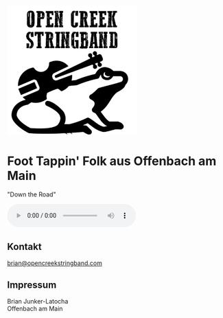 <img src="/opencreek.png" width="60%">

# Foot Tappin' Folk aus Offenbach am Main
<p class="audiotext">"Down the Road"</p>
 <audio controls>
     <source src="\jam_session.mp3" type="audio/mpeg">
</audio>

## Kontakt
[brian@opencreekstringband.com](mailto:brian@opencreekstringband.com)

## Impressum

Brian Junker-Latocha  
Offenbach am Main